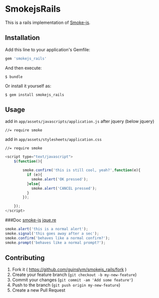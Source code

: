 # SmokejsRails

This is a rails implementation of [Smoke-js](http://smoke-js.com/).

## Installation

Add this line to your application's Gemfile:

```ruby
gem 'smokejs_rails'
```

And then execute:

    $ bundle

Or install it yourself as:

    $ gem install smokejs_rails

## Usage
add in `app/assets/javascripts/application.js` after jquery (below jquery)

	//= require smoke

add in `app/assets/stylesheets/application.css` 

	//= require smoke

```javascript
<script type="text/javascript">
    $(function(){

		smoke.confirm('this is still cool, yeah?',function(e){
		  if (e){
		    smoke.alert('OK pressed');
		  }else{
		    smoke.alert('CANCEL pressed');
		  }
		});

    });
</script>
```
###Doc
[smoke-js](http://smoke-js.com/)
[jque.re](http://www.jque.re/plugins/modals-lightboxes/smoke.js/)

```javascript
smoke.alert('this is a normal alert');
smoke.signal('this goes away after a sec');
smoke.confirm('behaves like a normal confirm?');
smoke.prompt('behaves like a normal prompt?');
```


## Contributing

1. Fork it ( https://github.com/guinslym/smokejs_rails/fork )
2. Create your feature branch (`git checkout -b my-new-feature`)
3. Commit your changes (`git commit -am 'Add some feature'`)
4. Push to the branch (`git push origin my-new-feature`)
5. Create a new Pull Request
